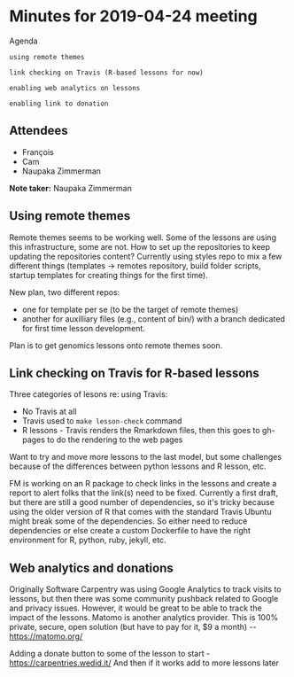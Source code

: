 # Minutes for 2019-04-24 meeting

Agenda

    using remote themes

    link checking on Travis (R-based lessons for now)

    enabling web analytics on lessons

    enabling link to donation


## Attendees

- François
- Cam
- Naupaka Zimmerman


**Note taker:** Naupaka Zimmerman


## Using remote themes

Remote themes seems to be working well. Some of the lessons are using this infrastructure, some are not. How to set up the repositories to keep updating the repositories content? Currently using styles repo to mix a few different things (templates -> remotes repository, build folder scripts, startup templates for creating things for the first time).

New plan, two different repos:
- one for template per se (to be the target of remote themes)
- another for auxilliary files (e.g., content of bin/) with a branch dedicated
  for first time lesson development.

Plan is to get genomics lessons onto remote themes soon.

## Link checking on Travis for R-based lessons

Three categories of lesons re: using Travis:

* No Travis at all
* Travis used to `make lesson-check` command
* R lessons - Travis renders the Rmarkdown files, then this goes to gh-pages to do the rendering to the web pages
        
Want to try and move more lessons to the last model, but some challenges because of the differences between python lessons and R lesson, etc.

FM is working on an R package to check links in the lessons and create a report to alert folks that the link(s) need to be fixed. Currently a first draft, but there are still a good number of dependencies, so it's tricky because using the older version of R that comes with the standard Travis Ubuntu might break some of the dependencies. So either need to reduce dependencies or else create a custom Dockerfile to have the right environment for R, python, ruby, jekyll, etc.

## Web analytics and donations

Originally Software Carpentry was using Google Analytics to track visits to lessons, but then there was some community pushback related to Google and privacy issues. However, it would be great to be able to track the impact of the lessons. Matomo is another analytics provider. This is 100% private, secure, open solution (but have to pay for it, $9 a month) -- https://matomo.org/

Adding a donate button to some of the lesson to start - https://carpentries.wedid.it/
And then if it works add to more lessons later
